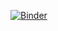 [![Binder](http://mybinder.org/badge_logo.svg)](https://mybinder.org/v2/gh/felixerdy/Futurium-Data-Lab/main)
